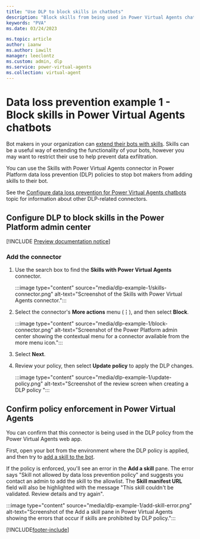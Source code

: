 ```yaml
---
title: "Use DLP to block skills in chatbots"
description: "Block skills from being used in Power Virtual Agents chatbots."
keywords: "PVA"
ms.date: 03/24/2023

ms.topic: article
author: iaanw
ms.author: iawilt
manager: leeclontz
ms.custom: admin, dlp
ms.service: power-virtual-agents
ms.collection: virtual-agent
---
```


# Data loss prevention example 1 - Block skills in Power Virtual Agents chatbots

Bot makers in your organization can [extend their bots with skills](configuration-add-skills.md). Skills can be a useful way of extending the functionality of your bots, however you may want to restrict their use to help prevent data exfiltration.

You can use the Skills with Power Virtual Agents connector in Power Platform data loss prevention (DLP) policies to stop bot makers from adding skills to their bot.

See the [Configure data loss prevention for Power Virtual Agents chatbots](admin-data-loss-prevention.md) topic for information about other DLP-related connectors.

## Configure DLP to block skills in the Power Platform admin center

[!INCLUDE [Preview documentation notice](includes/dlp-basic-config.md)]

### Add the connector

1. Use the search box to find the **Skills with Power Virtual Agents** connector.

    :::image type="content" source="media/dlp-example-1/skills-connector.png" alt-text="Screenshot of the Skills with Power Virtual Agents connector.":::

1. Select the connector's **More actions** menu (**&vellip;**), and then select **Block**.

    :::image type="content" source="media/dlp-example-1/block-connector.png" alt-text="Screenshot of the Power Platform admin center  showing the contextual menu for a connector available from the more menu icon.":::

1. Select **Next**.

1. Review your policy, then select **Update policy** to apply the DLP changes.

    :::image type="content" source="media/dlp-example-1/update-policy.png" alt-text="Screenshot of the review screen when creating a DLP policy ":::

## Confirm policy enforcement in Power Virtual Agents

You can confirm that this connector is being used in the DLP policy from the Power Virtual Agents web app.

First, open your bot from the environment where the DLP policy is applied, and then try to [add a skill to the bot](configuration-add-skills.md#configure-a-skill).

If the policy is enforced, you'll see an error in the **Add a skill** pane. The error says "Skill not allowed by data loss prevention policy" and suggests you contact an admin to add the skill to the allowlist. The **Skill manifest URL** field will also be highlighted with the message "This skill couldn't be validated. Review details and try again".

:::image type="content" source="media/dlp-example-1/add-skill-error.png" alt-text="Screenshot of the Add a skill pane in Power Virtual Agents showing the errors that occur if skills are prohibited by DLP policy.":::

[!INCLUDE[footer-include](includes/footer-banner.md)]
